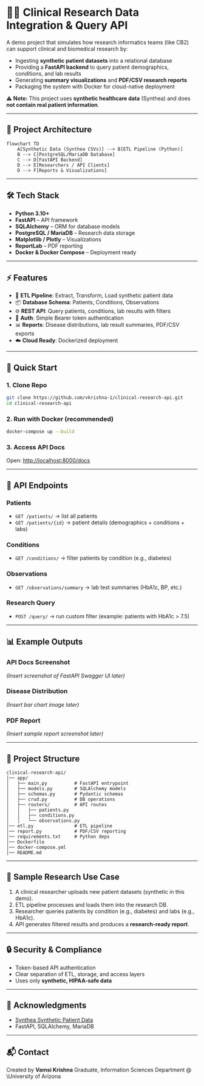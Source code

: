 # 🧑‍⚕️ Clinical Research Data Integration & Query API

A demo project that simulates how research informatics teams (like CB2) can support clinical and biomedical research by:

* Ingesting **synthetic patient datasets** into a relational database
* Providing a **FastAPI backend** to query patient demographics, conditions, and lab results
* Generating **summary visualizations** and **PDF/CSV research reports**
* Packaging the system with Docker for cloud-native deployment

⚠️ **Note:** This project uses **synthetic healthcare data** (Synthea) and does **not contain real patient information**.

---

## 📂 Project Architecture

```mermaid
flowchart TD
    A[Synthetic Data (Synthea CSVs)] --> B[ETL Pipeline (Python)]
    B --> C[PostgreSQL/MariaDB Database]
    C --> D[FastAPI Backend]
    D --> E[Researchers / API Clients]
    D --> F[Reports & Visualizations]
```

---

## 🛠️ Tech Stack

* **Python 3.10+**
* **FastAPI** – API framework
* **SQLAlchemy** – ORM for database models
* **PostgreSQL / MariaDB** – Research data storage
* **Matplotlib / Plotly** – Visualizations
* **ReportLab** – PDF reporting
* **Docker & Docker Compose** – Deployment ready

---

## ⚡ Features

* 🔄 **ETL Pipeline**: Extract, Transform, Load synthetic patient data
* 📦 **Database Schema**: Patients, Conditions, Observations
* 🌐 **REST API**: Query patients, conditions, lab results with filters
* 🔐 **Auth**: Simple Bearer token authentication
* 📊 **Reports**: Disease distributions, lab result summaries, PDF/CSV exports
* ☁️ **Cloud Ready**: Dockerized deployment

---

## 🚀 Quick Start

### 1. Clone Repo

```bash
git clone https://github.com/vkrishna-1/clinical-research-api.git
cd clinical-research-api
```

### 2. Run with Docker (recommended)

```bash
docker-compose up --build
```

### 3. Access API Docs

Open: [http://localhost:8000/docs](http://localhost:8000/docs)

---

## 📖 API Endpoints

### Patients

* `GET /patients/` → list all patients
* `GET /patients/{id}` → patient details (demographics + conditions + labs)

### Conditions

* `GET /conditions/` → filter patients by condition (e.g., diabetes)

### Observations

* `GET /observations/summary` → lab test summaries (HbA1c, BP, etc.)

### Research Query

* `POST /query/` → run custom filter (example: patients with HbA1c > 7.5)

---

## 📊 Example Outputs

### API Docs Screenshot

*(Insert screenshot of FastAPI Swagger UI later)*

### Disease Distribution

*(Insert bar chart image later)*

### PDF Report

*(Insert sample report screenshot later)*

---

## 🧩 Project Structure

```
clinical-research-api/
│── app/
│   ├── main.py          # FastAPI entrypoint
│   ├── models.py        # SQLAlchemy models
│   ├── schemas.py       # Pydantic schemas
│   ├── crud.py          # DB operations
│   ├── routers/         # API routes
│   │   ├── patients.py
│   │   ├── conditions.py
│   │   └── observations.py
│── etl.py               # ETL pipeline
│── report.py            # PDF/CSV reporting
│── requirements.txt     # Python deps
│── Dockerfile
│── docker-compose.yml
│── README.md
```

---

## 📑 Sample Research Use Case

1. A clinical researcher uploads new patient datasets (synthetic in this demo).
2. ETL pipeline processes and loads them into the research DB.
3. Researcher queries patients by condition (e.g., diabetes) and labs (e.g., HbA1c).
4. API generates filtered results and produces a **research-ready report**.

---

## 🔒 Security & Compliance

* Token-based API authentication
* Clear separation of ETL, storage, and access layers
* Uses only **synthetic, HIPAA-safe data**

---

## 🙌 Acknowledgments

* [Synthea Synthetic Patient Data](https://synthetichealth.github.io/synthea/)
* FastAPI, SQLAlchemy, MariaDB

---

## 📬 Contact

Created by **Vamsi Krishna**
Graduate, Information Sciences Department @ \University of Arizona